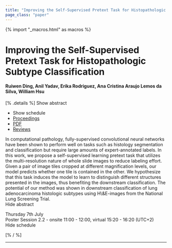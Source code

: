 ```yaml
---
title: "Improving the Self-Supervised Pretext Task for Histopathologic Subtype Classification"
page_class: "paper"
---
```


{% import "_macros.html" as macros %}

# Improving the Self-Supervised Pretext Task for Histopathologic Subtype Classification

#### Ruiwen Ding, Anil Yadav, Erika Rodriguez, Ana Cristina Araujo Lemos da Silva, William Hsu

[% .details %]
<a class="toggle_visibility" data-selector=".abstract" data-level="3">Show abstract</a>
- <a class="toggle_visibility" data-selector=".schedule" data-level="3">Show schedule</a>
- <a href="">Proceedings</a>
- <a href="https://openreview.net/pdf?id=7QWzEwByMXq">PDF</a>
- <a href="https://openreview.net/forum?id=7QWzEwByMXq">Reviews</a>

<p>
    <span class="abstract">
        In computational pathology, fully-supervised convolutional neural networks have been shown to perform well on tasks such as histology segmentation and classification but require large amounts of expert-annotated labels. In this work, we propose a self-supervised learning pretext task that utilizes the multi-resolution nature of whole slide images to reduce labeling effort. Given a pair of image tiles cropped at different magnification levels, our model predicts whether one tile is contained in the other. We hypothesize that this task induces the model to learn to distinguish different structures presented in the images, thus benefiting the downstream classification. The potential of our method was shown in downstream classification of lung adenocarcinoma histologic subtypes using H\&E-images from the National Lung Screening Trial.
        <br>
        <span class="actions"><a class="toggle_visibility" data-level="2">Hide abstract</a></span>
    </span>
</p>

<p>
    <span class="schedule">
        Thursday 7th July<br>Poster Session 2.2 - onsite 11:00 - 12:00, virtual 15:20 - 16:20 (UTC+2)
        <br>
        <span class="actions"><a class="toggle_visibility" data-level="2">Hide schedule</a></span>
    </span>
</p>

[% / %]


---
<!-- { macros.presentation('', '', 720, 450) } -->
